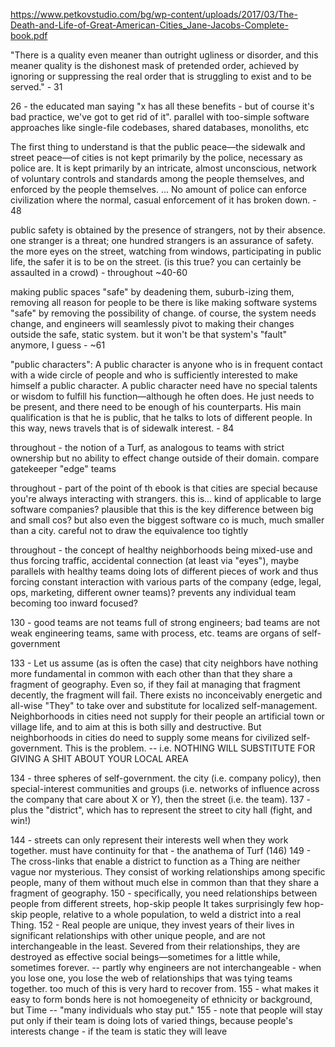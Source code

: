 
https://www.petkovstudio.com/bg/wp-content/uploads/2017/03/The-Death-and-Life-of-Great-American-Cities_Jane-Jacobs-Complete-book.pdf 

"There is a quality even meaner than outright ugliness or disorder, and this meaner quality is the dishonest
mask of pretended order, achieved by ignoring or suppressing the
real order that is struggling to exist and to be served." - 31

26 - the educated man saying "x has all these benefits - but of course it's bad practice, we've got to get rid of it". parallel with too-simple software approaches like single-file codebases, shared databases, monoliths, etc

The first thing to understand is that the public peace—the
sidewalk and street peace—of cities is not kept primarily by the
police, necessary as police are. It is kept primarily by an intricate,
almost unconscious, network of voluntary controls and standards
among the people themselves, and enforced by the people themselves. 
...
No amount of police can enforce civilization where
the normal, casual enforcement of it has broken down. - 48

public safety is obtained by the presence of strangers, not by their absence. one stranger is a threat; one hundred strangers is an assurance of safety. the more eyes on the street, watching from windows, participating in public life, the safer it is to be on the street. (is this true? you can certainly be assaulted in a crowd) - throughout ~40-60

making public spaces "safe" by deadening them, suburb-izing them, removing all reason for people to be there is like making software systems "safe" by removing the possibility of change. of course, the system needs change, and engineers will seamlessly pivot to making their changes outside the safe, static system. but it won't be that system's "fault" anymore, I guess - ~61

"public characters": A public character is
anyone who is in frequent contact with a wide circle of people
and who is sufficiently interested to make himself a public character. A public character need have no special talents or wisdom
to fulfill his function—although he often does. He just needs to
be present, and there need to be enough of his counterparts. His
main qualification is that he is public, that he talks to lots of different people. In this way, news travels that is of sidewalk interest. - 84

throughout - the notion of a Turf, as analogous to teams with strict ownership but no ability to effect change outside of their domain. compare gatekeeper "edge" teams

throughout - part of the point of th ebook is that cities are special because you're always interacting with strangers. this is... kind of applicable to large software companies? plausible that this is the key difference between big and small cos? but also even the biggest software co is much, much smaller than a city. careful not to draw the equivalence too tightly

throughout - the concept of healthy neighborhoods being mixed-use and thus forcing traffic, accidental connection (at least via "eyes"), maybe parallels with healthy teams doing lots of different pieces of work and thus forcing constant interaction with various parts of the company (edge, legal, ops, marketing, different owner teams)? prevents any individual team becoming too inward focused?

130 - good teams are not teams full of strong engineers; bad teams are not weak engineering teams, same with process, etc. teams are organs of self-government

133 - Let us assume (as is often the case) that city neighbors have
nothing more fundamental in common with each other than that
they share a fragment of geography. Even so, if they fail at
managing that fragment decently, the fragment will fail. There
exists no inconceivably energetic and all-wise "They" to take
over and substitute for localized self-management. Neighborhoods in cities need not supply for their people an artificial town
or village life, and to aim at this is both silly and destructive. But
neighborhoods in cities do need to supply some means for civilized self-government. This is the problem.
-- i.e. NOTHING WILL SUBSTITUTE FOR GIVING A SHIT ABOUT YOUR LOCAL AREA

134 - three spheres of self-government. the city (i.e. company policy), then special-interest communities and groups (i.e. networks of influence across the company that care about X or Y), then the street (i.e. the team).
137 - plus the "district", which has to represent the street to city hall (fight, and win!)

144 - streets can only represent their interests well when they work together. must have continuity for that - the anathema of Turf (146)
149 - The cross-links that enable a district to function as a Thing are
neither vague nor mysterious. They consist of working relationships among specific people, many of them without much else in
common than that they share a fragment of geography.
150 - specifically, you need relationships between people from different streets, hop-skip people
It takes surprisingly few hop-skip people, relative to a whole
population, to weld a district into a real Thing. 
152 - Real people are unique, they invest years
of their lives in significant relationships with other unique people,
and are not interchangeable in the least. Severed from their relationships, they are destroyed as effective social beings—sometimes
for a little while, sometimes forever.
-- partly why engineers are not interchangeable - when you lose one, you lose the web of relationships that was tying teams together. too much of this is very hard to recover from.
155 - what makes it easy to form bonds here is not homoegeneity of ethnicity or background, but Time -- "many individuals who stay put."
155 - note that people will stay put only if their team is doing lots of varied things, because people's interests change - if the team is static they will leave
